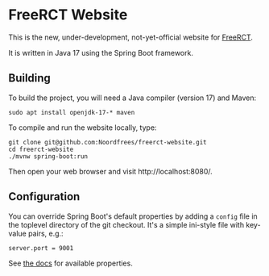 # FreeRCT Website

This is the new, under-development, not-yet-official website for [FreeRCT](https://github.com/FreeRCT/FreeRCT/).

It is written in Java 17 using the Spring Boot framework.

## Building

To build the project, you will need a Java compiler (version 17) and Maven:
```
sudo apt install openjdk-17-* maven
```

To compile and run the website locally, type:
```
git clone git@github.com:Noordfrees/freerct-website.git
cd freerct-website
./mvnw spring-boot:run
```
Then open your web browser and visit http://localhost:8080/.

## Configuration

You can override Spring Boot's default properties by adding a `config` file in the toplevel directory of the git checkout.
It's a simple ini-style file with key-value pairs, e.g.:
```
server.port = 9001
```
See [the docs](https://docs.spring.io/spring-boot/docs/current/reference/html/application-properties.html) for available properties.
